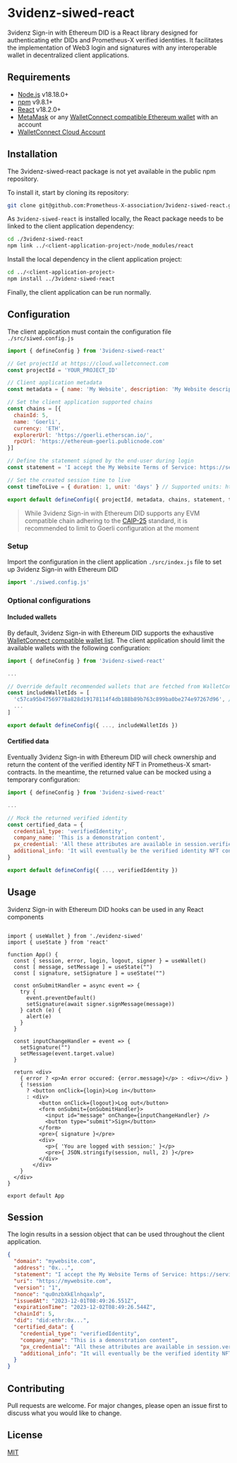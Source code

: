 # 3videnz-siwed-react

3videnz Sign-in with Ethereum DID is a React library designed for authenticating ethr DIDs and Prometheus-X verified identities. It facilitates the implementation of Web3 login and signatures with any interoperable wallet in decentralized client applications.

## Requirements

- [Node.js](https://nodejs.org/) v18.18.0+
- [npm](https://www.npmjs.com/) v9.8.1+
- [React](https://react.dev/) v18.2.0+
- [MetaMask](https://metamask.io/) or any [WalletConnect compatible Ethereum wallet](https://walletconnect.com/explorer?type=wallet&chains=eip155%3A1) with an  account
- [WalletConnect Cloud Account](https://walletconnect.com/explorer?type=wallet&chains=eip155%3A1)

## Installation

The 3videnz-siwed-react package is not yet available in the public npm repository. 

To install it, start by cloning its repository:

```bash
git clone git@github.com:Prometheus-X-association/3videnz-siwed-react.git
```

As `3videnz-siwed-react` is installed locally, the React package needs to be linked to the client application dependency:

```bash
cd ./3videnz-siwed-react
npm link ../<client-application-project>/node_modules/react
```

Install the local dependency in the client application project:

```bash
cd ../<client-application-project>
npm install ../3videnz-siwed-react
```

Finally, the client application can be run normally.

## Configuration

The client application must contain the configuration file `./src/siwed.config.js`

```javascript
import { defineConfig } from '3videnz-siwed-react'

// Get projectId at https://cloud.walletconnect.com
const projectId = 'YOUR_PROJECT_ID'

// Client application metadata
const metadata = { name: 'My Website', description: 'My Website description', url: 'https://mywebsite.com' }

// Set the client application supported chains
const chains = [{
  chainId: 5,
  name: 'Goerli',
  currency: 'ETH',
  explorerUrl: 'https://goerli.etherscan.io/',
  rpcUrl: 'https://ethereum-goerli.publicnode.com'
}]

// Define the statement signed by the end-user during login
const statement = 'I accept the My Website Terms of Service: https://service.org/tos'

// Set the created session time to live
const timeToLive = { duration: 1, unit: 'days' } // Supported units: https://momentjs.com/docs/#/durations/as/

export default defineConfig({ projectId, metadata, chains, statement, timeToLive })
```

> While 3videnz Sign-in with Ethereum DID supports any EVM compatible chain adhering to the [CAIP-25](https://github.com/ChainAgnostic/CAIPs/blob/main/CAIPs/caip-25.md) standard, it is recommended to limit to Goerli configuration at the moment 

### Setup
Import the configuration in the client application `./src/index.js` file to set up 3videnz Sign-in with Ethereum DID

```javascript
import './siwed.config.js'
```

### Optional configurations

#### Included wallets

By default, 3videnz Sign-in with Ethereum DID supports the exhaustive [WalletConnect compatible wallet list](https://walletconnect.com/explorer?type=wallet). The client application should limit the available wallets with the following configuration:

```javascript
import { defineConfig } from '3videnz-siwed-react'

...

// Override default recommended wallets that are fetched from WalletConnect explorer
const includeWalletIds = [ 
  'c57ca95b47569778a828d19178114f4db188b89b763c899ba0be274e97267d96', // MetaMask
  ... 
]

export default defineConfig({ ..., includeWalletIds })
```

#### Certified data

Eventually 3videnz Sign-in with Ethereum DID will check ownership and return the content of the verified identity NFT in Prometheus-X smart-contracts. In the meantime, the returned value can be mocked using a temporary configuration:

```javascript
import { defineConfig } from '3videnz-siwed-react'

...

// Mock the returned verified identity 
const certified_data = {
  credential_type: 'verifiedIdentity', 
  company_name: 'This is a demonstration content',
  px_credential: 'All these attributes are available in session.verifiedIdentity',
  additional_info: 'It will eventually be the verified identity NFT content'
}

export default defineConfig({ ..., verifiedIdentity })
```

## Usage

3videnz Sign-in with Ethereum DID hooks can be used in any React components

```JSX

import { useWallet } from './evidenz-siwed'
import { useState } from 'react'

function App() {
  const { session, error, login, logout, signer } = useWallet()
  const [ message, setMessage ] = useState("")
  const [ signature, setSignature ] = useState("")

  const onSubmitHandler = async event => {
    try {
      event.preventDefault()
      setSignature(await signer.signMessage(message))
    } catch (e) {
      alert(e)
    }
  }

  const inputChangeHandler = event => {
    setSignature("")
    setMessage(event.target.value)
  }

  return <div>
    { error ? <p>An error occured: {error.message}</p> : <div></div> }
    { !session 
      ? <button onClick={login}>Log in</button> 
      : <div>
          <button onClick={logout}>Log out</button>
          <form onSubmit={onSubmitHandler}>
            <input id="message" onChange={inputChangeHandler} />
            <button type="submit">Sign</button>
          </form>
          <pre>{ signature }</pre>
          <div>
            <p>{ 'You are logged with session:' }</p>
            <pre>{ JSON.stringify(session, null, 2) }</pre>
          </div>
        </div> 
    }
  </div>
}

export default App
```

## Session
The login results in a session object that can be used throughout the client application.

```JSON
{
  "domain": "mywebsite.com",
  "address": "0x...",
  "statement": "I accept the My Website Terms of Service: https://service.org/tos",
  "uri": "https://mywebsite.com",
  "version": "1",
  "nonce": "qu0nzbXkElnhqaxlp",
  "issuedAt": "2023-12-01T08:49:26.551Z",
  "expirationTime": "2023-12-02T08:49:26.544Z",
  "chainId": 5,
  "did": "did:ethr:0x...",
  "certified_data": {
    "credential_type": "verifiedIdentity",
    "company_name": "This is a demonstration content",
    "px_credential": "All these attributes are available in session.verifiedIdentity",
    "additional_info": "It will eventually be the verified identity NFT content"
  }
}
```

## Contributing

Pull requests are welcome. For major changes, please open an issue first
to discuss what you would like to change.

## License

[MIT](https://choosealicense.com/licenses/mit/)